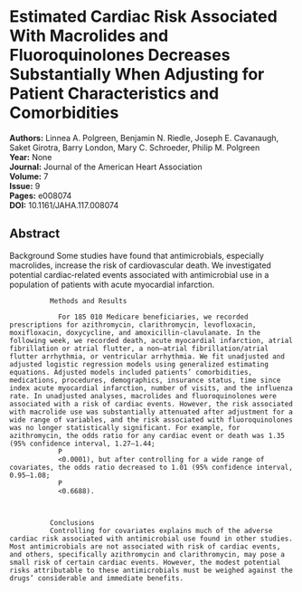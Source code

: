 # Estimated Cardiac Risk Associated With Macrolides and Fluoroquinolones Decreases Substantially When Adjusting for Patient Characteristics and Comorbidities

**Authors:** Linnea A. Polgreen, Benjamin N. Riedle, Joseph E. Cavanaugh, Saket Girotra, Barry London, Mary C. Schroeder, Philip M. Polgreen  
**Year:** None  
**Journal:** Journal of the American Heart Association  
**Volume:** 7  
**Issue:** 9  
**Pages:** e008074  
**DOI:** 10.1161/JAHA.117.008074  

## Abstract
Background
              Some studies have found that antimicrobials, especially macrolides, increase the risk of cardiovascular death. We investigated potential cardiac‐related events associated with antimicrobial use in a population of patients with acute myocardial infarction.
            
            
              Methods and Results
              
                For 185 010 Medicare beneficiaries, we recorded prescriptions for azithromycin, clarithromycin, levofloxacin, moxifloxacin, doxycycline, and amoxicillin‐clavulanate. In the following week, we recorded death, acute myocardial infarction, atrial fibrillation or atrial flutter, a non–atrial fibrillation/atrial flutter arrhythmia, or ventricular arrhythmia. We fit unadjusted and adjusted logistic regression models using generalized estimating equations. Adjusted models included patients’ comorbidities, medications, procedures, demographics, insurance status, time since index acute myocardial infarction, number of visits, and the influenza rate. In unadjusted analyses, macrolides and fluoroquinolones were associated with a risk of cardiac events. However, the risk associated with macrolide use was substantially attenuated after adjustment for a wide range of variables, and the risk associated with fluoroquinolones was no longer statistically significant. For example, for azithromycin, the odds ratio for any cardiac event or death was 1.35 (95% confidence interval, 1.27–1.44;
                P
                <0.0001), but after controlling for a wide range of covariates, the odds ratio decreased to 1.01 (95% confidence interval, 0.95–1.08;
                P
                <0.6688).
              
            
            
              Conclusions
              Controlling for covariates explains much of the adverse cardiac risk associated with antimicrobial use found in other studies. Most antimicrobials are not associated with risk of cardiac events, and others, specifically azithromycin and clarithromycin, may pose a small risk of certain cardiac events. However, the modest potential risks attributable to these antimicrobials must be weighed against the drugs’ considerable and immediate benefits.

